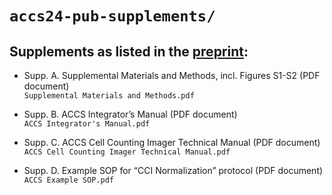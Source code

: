 # `accs24-pub-supplements/`

## Supplements as listed in the [preprint](https://www.biorxiv.org/content/10.1101/2024.12.27.629034):

- Supp. A. Supplemental Materials and Methods, incl. Figures S1-S2 (PDF document)  
  `Supplemental Materials and Methods.pdf`

- Supp. B. ACCS Integrator’s Manual (PDF document)  
  `ACCS Integrator's Manual.pdf`

- Supp. C. ACCS Cell Counting Imager Technical Manual (PDF document)  
  `ACCS Cell Counting Imager Technical Manual.pdf`

- Supp. D. Example SOP for “CCI Normalization” protocol (PDF document)  
  `ACCS Example SOP.pdf`
